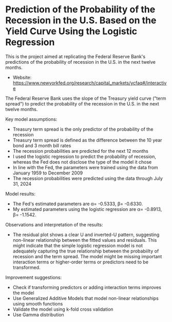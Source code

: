 # Prediction of the Probability of the Recession in the U.S. Based on the Yield Curve Using the Logistic Regression

This is the project aimed at replicating the Federal Reserve Bank's predictions of the probability of recession in the U.S. in the next twelve months. 
* Website: https://www.newyorkfed.org/research/capital_markets/ycfaq#/interactive

The Federal Reserve Bank uses the slope of the Treasury yield curve ("term spread") to predict the probability of the recession in the U.S. in the next twelve months.

Key model assumptions:
* Treasury term spread is the only predictor of the probability of the recession
* Treasury term spread is defined as the difference between the 10 year bond and 3 month bill rates
* The recession probabilities are predicted for the next 12 months
* I used the logistic regression to predict the probability of recession, whereas the Fed does not disclose the type of the model it chose 
* In line with the Fed, the parameters were trained using the data from January 1959 to December 2009
* The recession probabilities were predicted using the data through July 31, 2024

Model results:
* The Fed's estimated parameters are α= -0.5333, β= -0.6330.
* My estimated parameters using the logistic regression are α= -0.8913, β= -1.1542.

Observations and interpretation of the results: 
* The residual plot shows a clear U and inverted-U pattern, suggesting non-linear relationship between the fitted values and residuals. This might indicate that the simple logistic regression model is not adequately capturing the true relationship between the probabiilty of recession and the term spread. The model might be missing important interaction terms or higher-order terms or predictors need to be transformed.

Improvement suggestions:
* Check if transforming predictors or adding interaction terms improves the model
* Use Generalized Additive Models that model non-linear relationships using smooth functions
* Validate the model using k-fold cross validation
* Use Gamma distribution
